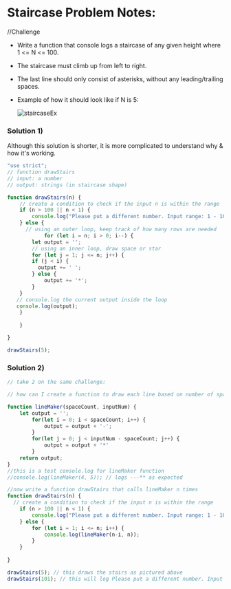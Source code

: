 # Staircase Problem Notes:

//Challenge 

- Write a function that console logs a staircase of any given height where 1 <= N <= 100. 

- The staircase must climb up from left to right. 

- The last line should only consist of asterisks, without any leading/trailing spaces.

- Example of how it should look like if N is 5:

  ![staircaseEx](/Users/chihiroshibayama/Desktop/staircaseEx.png)

### Solution 1)

Although this solution is shorter, it is more complicated to understand why & how it's working.

```javascript
"use strict";
// function drawStairs
// input: a number
// output: strings (in staircase shape)

function drawStairs(n) {
    // create a condition to check if the input n is within the range
    if (n > 100 || n < 1) {
        console.log("Please put a different number. Input range: 1 - 100");
    } else {
      // using an outer loop, keep track of how many rows are needed 
			for (let i = n; i > 0; i--) {
        let output = '';
    	// using an inner loop, draw space or star
  		for (let j = 1; j <= n; j++) {
        if (j < i) {
          output += ' ';
        } else {
            output += '*';
        }
    }
   // console.log the current output inside the loop
   console.log(output);
	}
      
    }

}

drawStairs(5);
```



### Solution 2)

```javascript
// take 2 on the same challenge:

// how can I create a function to draw each line based on number of spaces and stars?

function lineMaker(spaceCount, inputNum) {
    let output = '';
        for(let i = 0; i < spaceCount; i++) {
            output = output + '-';          
        }
        for(let j = 0; j < inputNum - spaceCount; j++) {
            output = output + '*'
        }
    return output;    
}
//this is a test console.log for lineMaker function
//console.log(lineMaker(4, 5)); // logs ---** as expected

//now write a function drawStairs that calls lineMaker n times
function drawStairs(n) {
  // create a condition to check if the input n is within the range
    if (n > 100 || n < 1) {
        console.log("Please put a different number. Input range: 1 - 100");
    } else {
        for (let i = 1; i <= n; i++) {
            console.log(lineMaker(n-i, n));
        }
    }
      
}

drawStairs(5); // this draws the stairs as pictured above
drawStairs(101); // this will log Please put a different number. Input range: 1 - 100"
```



